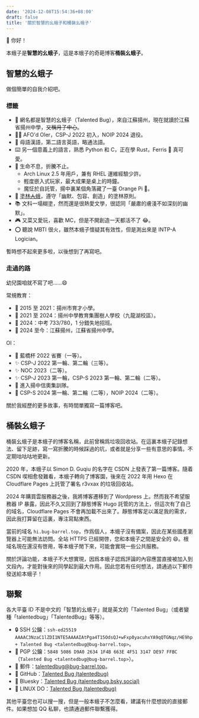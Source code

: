 ```yaml
---
date: '2024-12-08T15:54:36+08:00'
draft: false
title: '關於智慧的幺蛾子和桶裝幺蛾子'
---
```


👋 你好！

本蛾子是**智慧的幺蛾子**，這是本蛾子的奇葩博客**桶裝幺蛾子**。

## 智慧的幺蛾子

做個簡單的自我介紹吧。

### 標籤

- 🐸 網名都是智慧的幺蛾子（Talented Bug），來自江蘇揚州，現在就讀於江蘇省揚州中學，~~又稱月子中心~~。
- 🏃‍♂️ AFO'd OIer，CSP-J 2022 初入，NOIP 2024 退役。
- 📢 母語漢語，第二語言英語，略通法語。
- ⌨️ 另一個意義上的語言，熟悉 Python 和 C，正在學 Rust，Ferris 🦀 真可愛。
- 🔧 生命不息，折騰不止。
  - Arch Linux 2.5 年用戶，兼有 RHEL 運維經驗少許。
  - 輕度嵌入式玩家，最大成果是桌上的時鐘。
  - 魔怔於自託管，揚中裏某個角落藏了一臺 Orange Pi 🤫。
- 🌳 [塗林~~人~~蛾](https://tulin.netlify.app)，遵守「幽默、包容、創造」的塗林原則。
- 📚 文科一塌糊塗，然而還是很熱愛文學，很認同「嚴肅的膚淺不如深刻的幽默」。
- 🎮 又菜又愛玩，喜歡 MC，但是不開創造一天都活不了 😂。
- ⭕ 聽說 MBTI 很火，雖然本蛾子懷疑其有效性，但是測出來是 INTP-A Logician。

暫時想不起來更多啦，以後想到了再寫吧。

### 走過的路

幼兒園咱就不寫了吧……😄

常規教育：

- 👶 2015 至 2021：揚州市育才小學。
- 🎒 2021 至 2024：揚州中學教育集團樹人學校（九龍湖校區）。
- 📜 2024：中考 733/780，1 分錯失地招班。
- 👨 2024 至今：江蘇揚州，江蘇省揚州中學。

OI：

- 🌟 藍橋杯 2022 省賽（一等）。
- ✨ CSP-J 2022 第一輪、第二輪（三等）。
- ✨ NOC 2023（二等）。
- ✨ CSP-J 2023 第一輪，CSP-S 2023 第一輪、第二輪（二等）。
- 🚪 進入揚中信奧集訓隊。
- 👋 CSP-S 2024 第一輪、第二輪（二等），NOIP 2024（二等）。

關於我經歷的更多故事，有時間單獨寫一篇博客吧。

## 桶裝幺蛾子

桶裝幺蛾子是本蛾子的博客名稱，此前曾稱爲垃圾回收站。在這裏本蛾子記錄想法、留下足跡，寫一寫折騰的時候踩過的坑，或者就是分享一些有意思的事情。不定期咕咕咕地更新。

2020 年，本蛾子以 Simon D. Guqiu 的名字在 CSDN 上發表了第一篇博客。隨着 CSDN 喫相愈發難看，本蛾子轉向了博客園，後來在 2022 年用 Hexo 在 Cloudflare Pages 上託管了署名 r3vxax 的垃圾回收站。

2024 年購買雲服務器之後，我將博客遷移到了 Wordpress 上。然而我不希望服務器 IP 暴露，因此不久又回到了靜態博客 Hugo 託管的方法上，但這次有了自己的域名，Cloudflare Pages 不會再加載不出來了。靜態博客足以滿足我的需求，因此我打算留在這裏，專注寫點東西。

當前的域名 `hi.bug-barrel.top`，作爲個人，本蛾子沒有備案，因此在某些國產瀏覽器上可能無法訪問。全站 HTTPS 已經開啓，您和本蛾子之間是安全的 😄。根域名現在還沒有啓用，等本蛾子閒下來，可能會實現一些公共服務。

關於評論功能，本蛾子不大想實現，因爲本蛾子認爲評論的內容應當直接被加入到文段內，才能對後來的同學起到最大作用。因此您若有任何想法，請通過以下郵件發送給本蛾子！

## 聯繫

各大平臺 ID 不是中文的「智慧的幺蛾子」就是英文的「Talented Bug」（或者變種「talentedbug」「TalentedBug」等等）。

- 🔒 SSH 公鑰：`ssh-ed25519 AAAAC3NzaC1lZDI1NTE5AAAAIAtPga4T15OdsQJ+wFxp0yacuhxYA9qQTGNqz/HE9hp+ Talented Bug <talentedbug@bug-barrel.top>`。
- 🔑 PGP 公鑰：`5848 5086 D9A0 2634 1F4B 663E 4F51 3147 DE97 FFBC`（`Talented Bug <talentedbug@bug-barrel.top>`）。
- 📧 郵件：[talentedbug@bug-barrel.top](mailto:talentedbug@bug-barrel.top)。
- 🐙 GitHub：[Talented Bug (talentedbug)](https://github.com/talentedbug)
- 🌈 Bluesky：[Talented Bug (talentedbug.bsky.social)](https://bsky.app/profile/talentedbug.bsky.social)
- 🐧 LINUX DO：[Talented Bug (talentedbug)](https://linux.do/u/talentedbug)

其他平臺您也可以搜一搜，但是一般本蛾子不怎麼看，建議有什麼想說的直接郵件。如果想加 QQ 私聊，也請通過郵件聯繫獲得。

